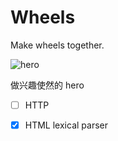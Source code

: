 # Wheels

Make wheels together. 

![hero](https://directorcn.github.io/links/static/images/wheel/hero.webp)

做兴趣使然的 hero


- [ ] HTTP

- [x] HTML lexical parser

